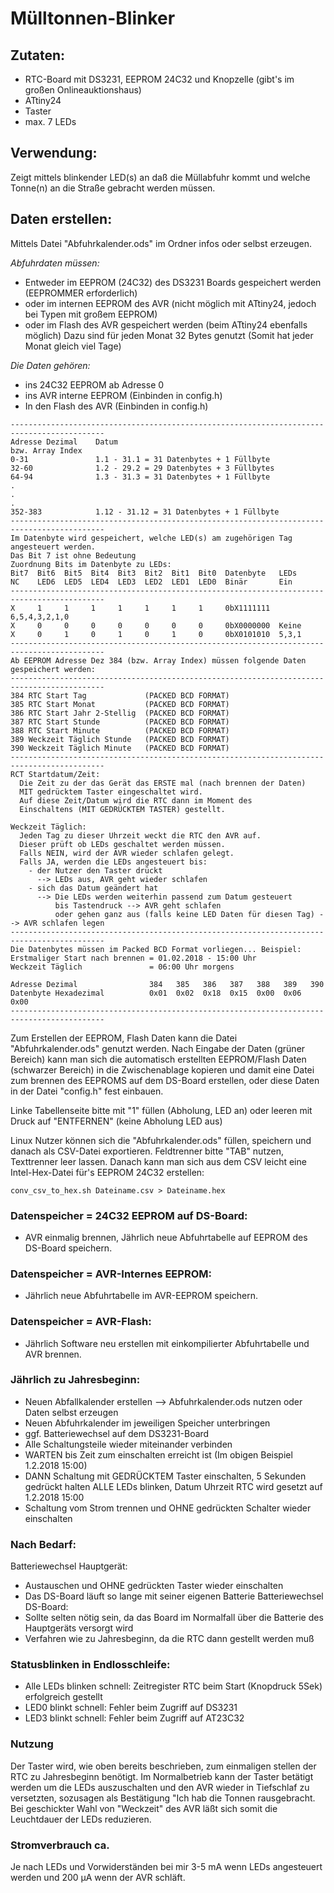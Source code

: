 # Mülltonnen-Blinker

## Zutaten:
- RTC-Board mit DS3231, EEPROM 24C32 und Knopzelle (gibt's im großen Onlineauktionshaus)
- ATtiny24
- Taster
- max. 7 LEDs

## Verwendung:
Zeigt mittels blinkender LED(s) an daß die Müllabfuhr kommt und welche Tonne(n) an die Straße gebracht werden müssen.

## Daten erstellen:
Mittels Datei "Abfuhrkalender.ods" im Ordner infos oder selbst erzeugen.

*Abfuhrdaten müssen:* 
- Entweder im EEPROM (24C32) des DS3231 Boards gespeichert werden (EEPROMMER erforderlich)
- oder im internen EEPROM des AVR (nicht möglich mit ATtiny24, jedoch bei Typen mit großem EEPROM)
- oder im Flash des AVR gespeichert werden (beim ATtiny24 ebenfalls möglich)
Dazu sind für jeden Monat 32 Bytes genutzt (Somit hat jeder Monat gleich viel Tage)

*Die Daten gehören:*
- ins 24C32 EEPROM ab Adresse 0
- ins AVR interne EEPROM (Einbinden in config.h)
- In den Flash des AVR (Einbinden in config.h)

```
-------------------------------------------------------------------------------------------
Adresse Dezimal    Datum
bzw. Array Index
0-31               1.1 - 31.1 = 31 Datenbytes + 1 Füllbyte
32-60              1.2 - 29.2 = 29 Datenbytes + 3 Füllbytes
64-94              1.3 - 31.3 = 31 Datenbytes + 1 Füllbyte
.
.
.
352-383            1.12 - 31.12 = 31 Datenbytes + 1 Füllbyte
-------------------------------------------------------------------------------------------
Im Datenbyte wird gespeichert, welche LED(s) am zugehörigen Tag angesteuert werden.
Das Bit 7 ist ohne Bedeutung
Zuordnung Bits im Datenbyte zu LEDs:
Bit7  Bit6  Bit5  Bit4  Bit3  Bit2  Bit1  Bit0  Datenbyte   LEDs
NC    LED6  LED5  LED4  LED3  LED2  LED1  LED0  Binär       Ein
-------------------------------------------------------------------------------------------
X     1     1     1     1     1     1     1     0bX1111111  6,5,4,3,2,1,0
X     0     0     0     0     0     0     0     0bX0000000  Keine
X     0     1     0     1     0     1     0     0bX0101010  5,3,1
-------------------------------------------------------------------------------------------
Ab EEPROM Adresse Dez 384 (bzw. Array Index) müssen folgende Daten gespeichert werden:
-------------------------------------------------------------------------------------------
384 RTC Start Tag             (PACKED BCD FORMAT)
385 RTC Start Monat           (PACKED BCD FORMAT)
386 RTC Start Jahr 2-Stellig  (PACKED BCD FORMAT)
387 RTC Start Stunde          (PACKED BCD FORMAT)
388 RTC Start Minute          (PACKED BCD FORMAT)
389 Weckzeit Täglich Stunde   (PACKED BCD FORMAT)
390 Weckzeit Täglich Minute   (PACKED BCD FORMAT)
-------------------------------------------------------------------------------------------
RCT Startdatum/Zeit:
  Die Zeit zu der das Gerät das ERSTE mal (nach brennen der Daten)
  MIT gedrücktem Taster eingeschaltet wird.
  Auf diese Zeit/Datum wird die RTC dann im Moment des
  Einschaltens (MIT GEDRÜCKTEM TASTER) gestellt.

Weckzeit Täglich:
  Jeden Tag zu dieser Uhrzeit weckt die RTC den AVR auf.
  Dieser prüft ob LEDs geschaltet werden müssen.
  Falls NEIN, wird der AVR wieder schlafen gelegt.
  Falls JA, werden die LEDs angesteuert bis:
    - der Nutzer den Taster drückt
      --> LEDs aus, AVR geht wieder schlafen
    - sich das Datum geändert hat
      --> Die LEDs werden weiterhin passend zum Datum gesteuert
          bis Tastendruck --> AVR geht schlafen
          oder gehen ganz aus (falls keine LED Daten für diesen Tag) --> AVR schlafen legen
-------------------------------------------------------------------------------------------
Die Datenbytes müssen im Packed BCD Format vorliegen... Beispiel:
Erstmaliger Start nach brennen = 01.02.2018 - 15:00 Uhr
Weckzeit Täglich               = 06:00 Uhr morgens

Adresse Dezimal                384   385   386   387   388   389   390
Datenbyte Hexadezimal          0x01  0x02  0x18  0x15  0x00  0x06  0x00
-------------------------------------------------------------------------------------------
```

Zum Erstellen der EEPROM, Flash Daten kann die Datei "Abfuhrkalender.ods" genutzt werden.
Nach Eingabe der Daten (grüner Bereich) kann man sich die automatisch erstellten
EEPROM/Flash Daten (schwarzer Bereich) in die Zwischenablage kopieren
und damit eine Datei zum brennen des EEPROMS auf dem DS-Board erstellen, oder diese Daten
in der Datei "config.h" fest einbauen.

Linke Tabellenseite bitte mit "1" füllen (Abholung, LED an) oder leeren mit Druck auf "ENTFERNEN" (keine Abholung LED aus)

Linux Nutzer können sich die "Abfuhrkalender.ods" füllen, speichern und danach
als CSV-Datei exportieren. Feldtrenner bitte "TAB" nutzen, Texttrenner leer lassen.
Danach kann man sich aus dem CSV leicht eine Intel-Hex-Datei für's EEPROM 24C32 erstellen:
```
conv_csv_to_hex.sh Dateiname.csv > Dateiname.hex
```

### Datenspeicher = 24C32 EEPROM auf DS-Board:
- AVR einmalig brennen, Jährlich neue Abfuhrtabelle auf EEPROM des DS-Board speichern.
### Datenspeicher = AVR-Internes EEPROM:
- Jährlich neue Abfuhrtabelle im AVR-EEPROM speichern.
### Datenspeicher = AVR-Flash:
- Jährlich Software neu erstellen mit einkompilierter Abfuhrtabelle und AVR brennen.

### Jährlich zu Jahresbeginn:
- Neuen Abfallkalender erstellen --> Abfuhrkalender.ods nutzen oder Daten selbst erzeugen
- Neuen Abfuhrkalender im jeweiligen Speicher unterbringen
- ggf. Batteriewechsel auf dem DS3231-Board
- Alle Schaltungsteile wieder miteinander verbinden
- WARTEN bis Zeit zum einschalten erreicht ist (Im obigen Beispiel 1.2.2018 15:00)
- DANN Schaltung mit GEDRÜCKTEM Taster einschalten, 5 Sekunden gedrückt halten 
  ALLE LEDs blinken, Datum Uhrzeit RTC wird gesetzt auf 1.2.2018 15:00
- Schaltung vom Strom trennen und OHNE gedrückten Schalter wieder einschalten

### Nach Bedarf:
Batteriewechsel Hauptgerät:
- Austauschen und OHNE gedrückten Taster wieder einschalten
- Das DS-Board läuft so lange mit seiner eigenen Batterie
Batteriewechsel DS-Board:
- Sollte selten nötig sein, da das Board im Normalfall über die Batterie des Hauptgeräts versorgt wird
- Verfahren wie zu Jahresbeginn, da die RTC dann gestellt werden muß

### Statusblinken in Endlosschleife:
- Alle LEDs blinken schnell: Zeitregister RTC beim Start (Knopdruck 5Sek) erfolgreich gestellt 
- LED0 blinkt schnell: Fehler beim Zugriff auf DS3231
- LED3 blinkt schnell: Fehler beim Zugriff auf AT23C32     

### Nutzung
Der Taster wird, wie oben bereits beschrieben, zum einmaligen stellen der RTC zu Jahresbeginn benötigt.
Im Normalbetrieb kann der Taster betätigt werden um die LEDs auszuschalten und den AVR wieder in Tiefschlaf zu versetzten,
sozusagen als Bestätigung "Ich hab die Tonnen rausgebracht. Bei geschickter Wahl von "Weckzeit" des AVR läßt sich somit
die Leuchtdauer der LEDs reduzieren.

### Stromverbrauch ca.
Je nach LEDs und Vorwiderständen bei mir 3-5 mA wenn LEDs angesteuert werden und 200 µA wenn der AVR schläft.

